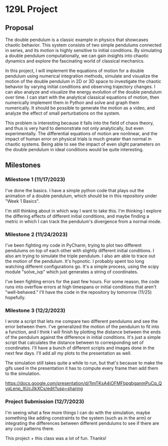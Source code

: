 # 129L Project
## Proposal 

The double pendulum is a classic example in physics that showcases chaotic behavior. This system consists of two simple pendulums connected in series, and its motion is highly sensitive to initial conditions. By simulating a double pendulum computationally, we can gain insights into chaotic dynamics and explore the fascinating world of classical mechanics. 
  
In this project, I will implement the equations of motion for a double pendulum using numerical integration methods, simulate and visualize the motion of the double pendulum in 2D or 3D space to investigate the chaotic behavior by varying initial conditions and observing trajectory changes. I can also analyze and visualize the energy evolution of the double pendulum over time. I can start with the analytical classical equations of motion, then numerically implement them in Python and solve and graph them numerically. It should be possible to generate the motion as a video, and analyze the effect of small perturbations on the system. 

This problem is interesting because it falls into the field of chaos theory, and thus is very hard to demonstrate not only analytically, but even experimentally. The differential equations of motion are nonlinear, and the impact of human error on physical trials is much greater than normal in chaotic systems. Being able to see the impact of even slight parameters on the double pendulum in ideal conditions would be quite interesting. 

## Milestones
### Milestone 1 (11/17/2023)
I've done the basics. I have a simple python code that plays out the animation of a double pendulum, which should be in this repository under "Week 1 Basics".

I'm still thinking about in which way I want to take this. I'm thinking I explore the differing effects of different initial conditions, and maybe finding a metric in which I can track the pendulum's divergence from a normal mode. 

### Milestone 2 (11/24/2023)
I've been fighting my code in PyCharm, trying to plot two different pendulums on top of each other with slightly different initial conditions. I also am trying to simulate the triple pendulum. I also am able to trace out the motion of the pendulum. It's hypnotic. I probably spent too long watching different configurations go. It's a simple process, using the scipy module "solve_ivp" which just generates a string of coordinates. 

I've been fighting errors for the past few hours. For some reason, the code runs into overflow errors at high timespans or initial conditions that aren't "well-behaved." I'll have the code in the repository by tomorrow (11/25) hopefully. 

### Milestone 3 (12/2/2023)
I wrote a script that lets me compare two different pendulums and see the error between them. I've generalized the motion of the pendulum to fit into a function, and I think I will finish by plotting the distance between the ends of the pendulum against the difference in initial conditions. It's just a simple script that calculates the distance between to corresponding set of coordinates. I'll have a bunch of different scripts and images done in the next few days. I'll add all my plots to the presentation as well. 

The simulation still takes quite a while to run, but that's because to make the gifs used in the presentation it has to compute every frame then add them to the simulation.

https://docs.google.com/presentation/d/1ImTKsA4iOFMFbpgbganmPuCq_QyqLenp_ltUcJIkXCs/edit?usp=sharing 

### Project Submission (12/7/2023)
I'm seeing what a few more things I can do with the simulation, maybe something like adding constraints to the system (such as in the arm) or integrating the differences between different pendulums to see if there are any cool patterns there. 

This project + this class was a lot of fun. Thanks!
